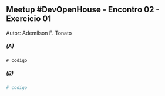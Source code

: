 ## Meetup #DevOpenHouse - Encontro 02 - Exercício 01
Autor: Ademílson F. Tonato

##### (A)
```
# codigo
```

##### (B)
```python
# codigo
```
